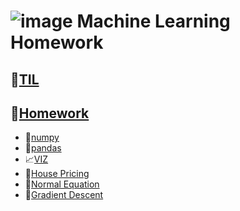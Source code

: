 # ![image](https://ifh.cc/g/NLHLdw.png) Machine Learning Homework

## 📝[TIL](https://github.com/ppurify/ML/tree/main/TIL)

## 🧠[Homework](https://github.com/ppurify/ML/tree/main/Homework)
- 🦝[numpy](https://github.com/ppurify/ML/tree/main/Homework/Homework%231)
- 🐼[pandas](https://github.com/ppurify/ML/tree/main/Homework/Homework%232)
- 📈[VIZ](https://github.com/ppurify/ML/tree/main/Homework/Homework%233)
- 🏡[House Pricing](https://github.com/ppurify/ML/tree/main/Homework/Homework%234)
- 🦌[Normal Equation](https://github.com/ppurify/ML/tree/main/Homework/Homework%235/Normal_Equation)
- 🦒[Gradient Descent](https://github.com/ppurify/ML/tree/main/Homework/Homework%235/Gradient%20Descent)
